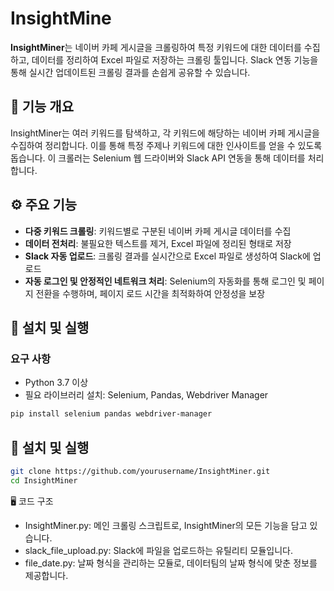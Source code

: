 # InsightMine

**InsightMiner**는 네이버 카페 게시글을 크롤링하여 특정 키워드에 대한 데이터를 수집하고, 데이터를 정리하여 Excel 파일로 저장하는 크롤링 툴입니다. Slack 연동 기능을 통해 실시간 업데이트된 크롤링 결과를 손쉽게 공유할 수 있습니다. 

## 🧭 기능 개요

InsightMiner는 여러 키워드를 탐색하고, 각 키워드에 해당하는 네이버 카페 게시글을 수집하여 정리합니다. 이를 통해 특정 주제나 키워드에 대한 인사이트를 얻을 수 있도록 돕습니다. 이 크롤러는 Selenium 웹 드라이버와 Slack API 연동을 통해 데이터를 처리합니다.

## ⚙️ 주요 기능

- **다중 키워드 크롤링**: 키워드별로 구분된 네이버 카페 게시글 데이터를 수집
- **데이터 전처리**: 불필요한 텍스트를 제거, Excel 파일에 정리된 형태로 저장
- **Slack 자동 업로드**: 크롤링 결과를 실시간으로 Excel 파일로 생성하여 Slack에 업로드
- **자동 로그인 및 안정적인 네트워크 처리**: Selenium의 자동화를 통해 로그인 및 페이지 전환을 수행하며, 페이지 로드 시간을 최적화하여 안정성을 보장

## 📁 설치 및 실행

### 요구 사항

- Python 3.7 이상
- 필요 라이브러리 설치: Selenium, Pandas, Webdriver Manager

```bash
pip install selenium pandas webdriver-manager
```
## 📁 설치 및 실행
```bash
git clone https://github.com/yourusername/InsightMiner.git
cd InsightMiner
```

🖥️ 코드 구조
- InsightMiner.py: 메인 크롤링 스크립트로, InsightMiner의 모든 기능을 담고 있습니다.
- slack_file_upload.py: Slack에 파일을 업로드하는 유틸리티 모듈입니다.
- file_date.py: 날짜 형식을 관리하는 모듈로, 데이터팀의 날짜 형식에 맞춘 정보를 제공합니다.
